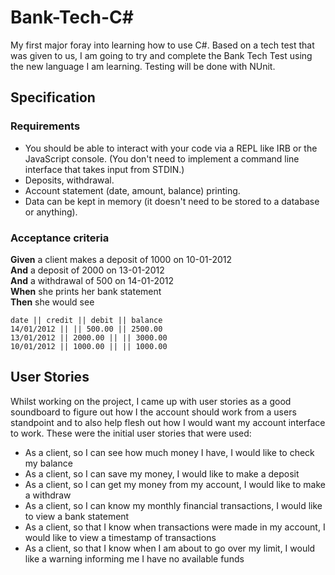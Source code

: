 # Bank-Tech-C#

My first major foray into learning how to use C#. Based on a tech test that was given to us, I am going to try and complete the Bank Tech Test using the new language I am learning. Testing will be done with NUnit.

## Specification

### Requirements

* You should be able to interact with your code via a REPL like IRB or the JavaScript console.  (You don't need to implement a command line interface that takes input from STDIN.)
* Deposits, withdrawal.
* Account statement (date, amount, balance) printing.
* Data can be kept in memory (it doesn't need to be stored to a database or anything).

### Acceptance criteria

**Given** a client makes a deposit of 1000 on 10-01-2012  
**And** a deposit of 2000 on 13-01-2012  
**And** a withdrawal of 500 on 14-01-2012  
**When** she prints her bank statement  
**Then** she would see

```
date || credit || debit || balance
14/01/2012 || || 500.00 || 2500.00
13/01/2012 || 2000.00 || || 3000.00
10/01/2012 || 1000.00 || || 1000.00
```

## User Stories

Whilst working on the project, I came up with user stories as a good soundboard to figure out how I the account should work from a users standpoint and to also help flesh out how I would want my account interface to work. These were the initial user stories that were used:

- As a client, so I can see how much money I have, I would like to check my balance
- As a client, so I can save my money, I would like to make a deposit
- As a client, so I can get my money from my account, I would like to make a withdraw
- As a client, so I can know my monthly financial transactions, I would like to view a bank statement
- As a client, so that I know when transactions were made in my account, I would like to view a timestamp of transactions
- As a client, so that I know when I am about to go over my limit, I would like a warning informing me I have no available funds

